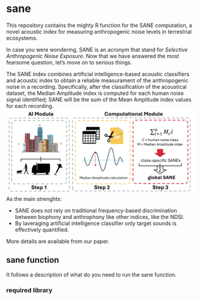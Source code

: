 # sane
This repository contains the mighty R function for the SANE computation, a novel acoustic index for measuring anthropogenic noise levels in terrestrial ecosystems.

In case you were wondering, SANE is an acronym that stand for _Selective Anthropogenic Noise Exposure_. Now that we have answered the most fearsome question, let’s move on to serious things.

The SANE index combines artificial intelligence-based acoustic classifiers and acoustic index to obtain a reliable measurament of the anthropogenic noise in a recording. Specifically, after the classification of the acoustical dataset, the Median Amplitude index is computed for each human noise signal identified; SANE will be the sum of the Mean Amplitude index values for each recording.
![alt text](https://github.com/matpagle/sane/blob/main/saneworkflow2.png)
As the main strenghts:
- SANE does not rely on traditional frequency-based discrimination between biophony and anthrophony like other indices, like the NDSI.
- By laveraging artificial intelligence classifier only target sounds is effectively quantified.

More details are available from our paper.
## sane function
It follows a description of what do you need to run the sane function.
### required library

